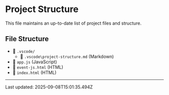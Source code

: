# Project Structure

This file maintains an up-to-date list of project files and structure.

## File Structure

- 📁 `.vscode/`
  - 📄 `.vscode\project-structure.md` (Markdown)
- 📄 `app.js` (JavaScript)
- 📄 `event-js.html` (HTML)
- 📄 `index.html` (HTML)

---
Last updated: 2025-09-08T15:01:35.494Z
